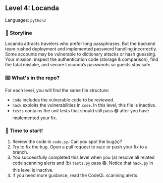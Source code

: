 ## Level 4: Locanda


Languages: `python3`


### 📝 Storyline

Locanda attracts travelers who prefer long passphrases. But the backend team rushed deployment and implemented password handling incorrectly. Some accounts may be vulnerable to dictionary attacks or hash guessing. Your mission: inspect the authentication code (storage & comparison), find the fatal mistake, and secure Locanda’s passwords so guests stay safe.


### :keyboard: What's in the repo?

For each level, you will find the same file structure:

- `code` includes the vulnerable code to be reviewed.
- `hack` exploits the vulnerabilities in `code`. In this level, this file is inactive.
- `tests` contains the unit tests that should still pass 🟢 after you have implemented your fix.

### 🚦 Time to start!

1. Review the code in `code.py`. Can you spot the bug(s)?
1. Try to fix the bug. Open a pull request to `main` or push your fix to a branch.
1. You successfully completed this level when you (a) resolve all related code scanning alerts and (b) `tests.py` pass 🟢. Notice that `hack.py` in this level is inactive.
1. If you need more guidance, read the CodeQL scanning alerts.

